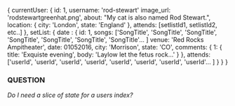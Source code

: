 {
    currentUser: {
        id: 1,
        username: 'rod-stewart'
        image_url: 'rodstewartgreenhat.png',
        about: "My cat is also named Rod Stewart.",
        location: {
            city: 'London',
            state: 'England'
        },
        attends: [setlistId1, setlistId2, etc..]
    },
    setList: {
        date : {
            id: 1,
            songs: ['SongTitle', 'SongTitle', 'SongTitle', 'SongTitle', 'SongTitle', 'SongTitle', 'SongTitle'... ]
            venue: 'Red Rocks Ampitheater',
            date: 01052016,
            city: 'Morrison',
            state: 'CO',
            comments: {
                1: {
                    title: 'Exquiste evening',
                    body: 'Laylow let the fetus rock...'
                }
            },
            attends: ['userId', 'userId', 'userId', 'userId', 'userId', 'userId', 'userId', 'userId'... ]
        }
    }
}
    <!--albums: {
        albumTitle: {
            songs: [song1, song2, song3, ...]
        }
    }-->


### QUESTION
*Do I need a slice of state for a users index?*